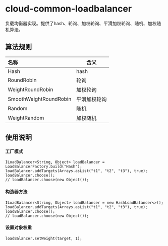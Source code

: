 # cloud-common-loadbalancer

负载均衡器实现。提供了hash、轮询、加权轮询、平滑加权轮询、随机、加权随机算法。

## 算法规则

|名称|含义|
|:--|--|
|Hash|hash|
|RoundRobin|轮询|
|WeightRoundRobin|加权轮询|
|SmoothWeightRoundRobin|平滑加权轮询|
|Random|随机|
|WeightRandom|加权随机|

## 使用说明

#### 工厂模式

```
ILoadBalancer<String, Object> loadBalancer = LoadBalancerFactory.build("Hash");
loadBalancer.addTargets(Arrays.asList("t1", "t2", "t3"), true);
loadBalancer.choose();
// loadBalancer.choose(new Object());
```

#### 构造器方法

```
ILoadBalancer<String, Object> loadBalancer = new HashLoadBalancer<>();
loadBalancer.addTargets(Arrays.asList("t1", "t2", "t3"), true);
loadBalancer.choose();
// loadBalancer.choose(new Object());
```

#### 设置对象权重 
```
loadBalancer.setWeight(target, 1);
```
